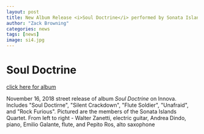 ```yaml
---
layout: post
title: New Album Release <i>Soul Doctrine</i> performed by Sonata Islands!
author: "Zack Browning"
categories: news
tags: [news]
image: si4.jpg
---
```

# Soul Doctrine #

[click here for album](https://www.innova.mu/albums/zack-browning/soul-doctrine)

November 16, 2018 street release of album *Soul Doctrine* on Innova. Includes "Soul Doctirne", "Silent Crackdown", "Flute Soldier", "Unafraid", and "Rock Furious".  Pictured are the members of the Sonata Islands Quartet.  From left to right - Walter Zanetti, electric guitar, Andrea Dindo, piano, Emilio Galante, flute, and Pepito Ros, alto saxophone


